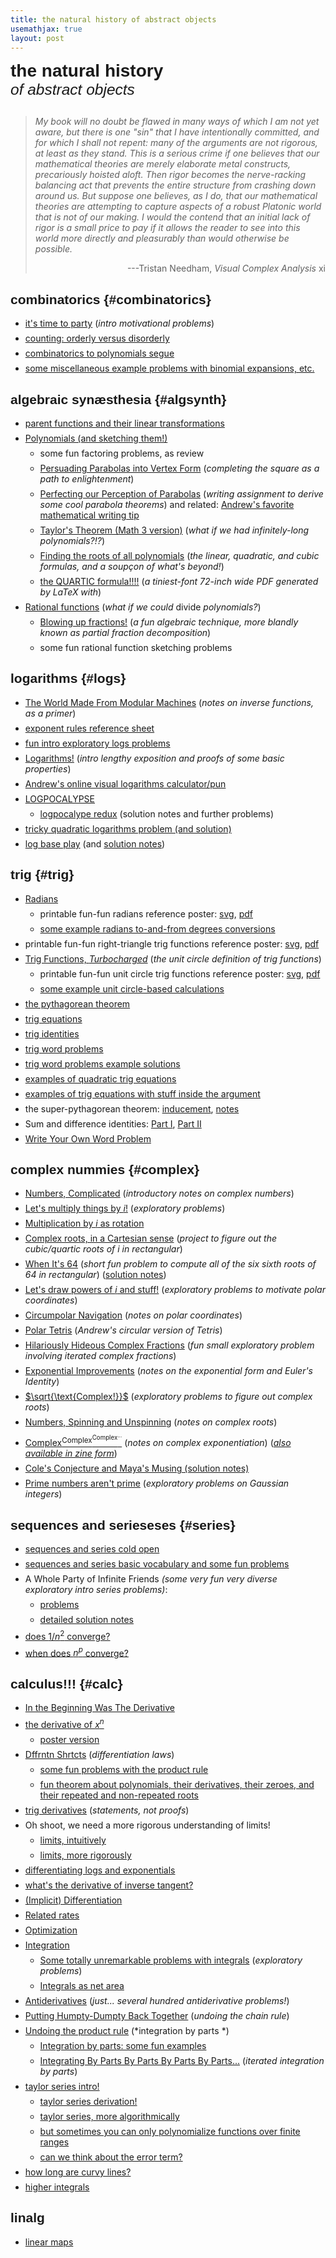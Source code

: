 ```yaml
---
title: the natural history of abstract objects
usemathjax: true
layout: post
---
```


<div style='font-size:200%; font-weight:bold; font-family: sans-serif; text-align:left; padding: 0'>the natural history</div>
<div style='font-size: 175%; font-style: italic; font-family: sans-serif; text-align:left; padding:0;'>of abstract objects</div>

<style> 
h2 {
    font-size: 150%; 
    font-weight: bold; 
    font-family: sans-serif; 
    text-align:left; 
    padding: 0;
}

ul{
    margin-top: 0em;
}

li {
    margin-top: 0.5em;
    margin-bottom: 0.5em;
}
</style>

<div style='display:block; width:100%; background-color: gainsboro;'> </div>
<!-- 
<style>        /* Diamond separators */
        .diamond-list {
            list-style: none;
            padding: 0;
            margin: 20px 0;
        }

        .diamond-list li {
            display: inline;
        }

        .diamond-list li:not(:last-child)::after {
            content: " ◆ ";
            color: #8b4513;
            margin: 0 8px;
        }
    </style>
<div style="width:75%; font-size: 90%; text-align: center; font-family: sans-serif; background-color: whitesmoke;">
<ul class='diamond-list'>
    <li><a href="#combinatorics">combinatorics</a></li>
    <li><a href="#algsynth">algebraic synæsthesia</a></li>
    <li><a href="#logs">logarithms</a></li>
    <li><a href="#trig">trig</a></li>
    <li><a href="#complex">complex nummies</a></li>
    <li><a href="#series">sequences and serieseses</a></li>
    <li><a href="#calc">calculus!!!</a></li>
</ul>
</div> -->

<blockquote style="margin-top:2em; margin-bottom: 2em; background-color: transparent; font-style: italic;">My book will no doubt be flawed in many ways of which I am not yet aware, but there is one "sin" that I have intentionally committed, and for which I shall not repent: many of the arguments are not rigorous, at least as they stand. This is a serious crime if one believes that our mathematical theories are merely elaborate metal constructs, precariously hoisted aloft. Then rigor becomes the nerve-racking balancing act that prevents the entire structure from crashing down around us. But suppose one believes, as I do, that our mathematical theories are attempting to capture aspects of a robust Platonic world that is not of our making. I would the contend that an initial lack of rigor is a small price to pay if it allows the reader to see into this world more directly and pleasurably than would otherwise be possible.

<span style='display:block; text-align:right; font-style: normal;'>---Tristan Needham, *Visual Complex Analysis* xi</span>
</blockquote>

## combinatorics {#combinatorics}

* [it's time to party](combinatorics/its-time-to-party/its-time-to-party.html) (*intro motivational problems*)
* [counting: orderly versus disorderly](combinatorics/combinatorics-intro-notes.html)
* [combinatorics to polynomials segue](combinatorics/combinatorics-to-polynomials-segue/combinatorics-to-polynomials-segue.html)
* [some miscellaneous example problems with binomial expansions, etc.](combinatorics/binomial-example-problems/binomial-example-problems.html)


## algebraic synæsthesia {#algsynth}

* [parent functions and their linear transformations](algsynth/parent-functions-linear-transformations/parent-functions-linear-transformations.html)
* [Polynomials (and sketching them!)](algsynth/polynomials/polynomials.html)
    * some fun factoring problems, as review
    * [Persuading Parabolas into Vertex Form](algsynth/persuading-parabolas/persuading-parabolas.html) (*completing the square as a path to enlightenment*)
    * [Perfecting our Perception of Parabolas](algsynth/perfecting-parabola-perception/perfecting-parabola-perception.html) (*writing assignment to derive some cool parabola theorems*) and related: [Andrew's favorite mathematical writing tip](andrews-favorite-math-writing-tip/andrews-favorite-math-writing-tip.html)
    * [Taylor's Theorem (Math 3 version)](algsynth/taylor-series-math-3/taylor-series-math-3.html) (*what if we had infinitely-long polynomials?!?*)
    * [Finding the roots of all polynomials](algsynth/solving-all-polynomials/solving-all-polynomials.html) (*the linear, quadratic, and cubic formulas, and a soupçon of what's beyond!*)
    * [the QUARTIC formula!!!!](algsynth/quartic-formula/quartic-formula.pdf) (*a tiniest-font 72-inch wide PDF generated by LaTeX with*)
* [Rational functions](algsynth/rationals/rationals.html) (*what if we could* divide *polynomials?*)
    * [Blowing up fractions!](algsynth/blowing-up-fractions/blowing-up-fractions.html) (*a fun algebraic technique, more blandly known as partial fraction decomposition*)
    * some fun rational function sketching problems

## logarithms {#logs}

* [The World Made From Modular Machines](inverse-functions/inverse-functions.html) (*notes on inverse functions, as a primer*)
* [exponent rules reference sheet](logarithms/exponent-rules-reference/exponent-rules-reference.svg)
* [fun intro exploratory logs problems](logarithms/logs-intro-problems/logs-intro-problems.html)
* [Logarithms!](logarithms/logarithms-intro/logarithms-intro.html) (*intro lengthy exposition and proofs of some basic properties*)
* [Andrew's online visual logarithms calculator/pun](https://www.andrusia.com/logs.html)
* [LOGPOCALYPSE](logarithms/logpocalypse/logpocalypse.html)
    * [logpocalype redux](logarithms/logpocalypse-redux/logpocalypse-redux.html) (solution notes and further problems)
* [tricky quadratic logarithms problem (and solution)](logarithms/log-quadratric-tricky-problem/log-quadratic-tricky-problem-solution.html)
* [log base play](logarithms/log-base-play/log-base-play.html) (and [solution notes](logarithms/log-base-play/log-base-play-solution-notes.html))


## trig {#trig}

* [Radians](trig/radians/radians.html)
    * printable fun-fun radians reference poster: [svg](trig/radians/radians-graphic.svg), [pdf](trig/radians/radians-graphic.pdf)
    * [some example radians to-and-from degrees conversions](trig/radians-example-problems/radians-example-problems.html)
* printable fun-fun right-triangle trig functions reference poster: [svg](trig/unit-circle-trig-definitions/all-of-trigonometry-right-triangle.svg), [pdf](trig/unit-circle-trig-definitions/all-of-trigonometry-right-triangle.pdf)
* [Trig Functions, *Turbocharged*](trig/unit-circle-trig-definitions/unit-circle-trig-definitions.html) (*the unit circle definition of trig functions*)
    * printable fun-fun unit circle trig functions reference poster:  [svg](trig/unit-circle-trig-definitions/all-of-trigonometry-unit-circle.svg), [pdf](trig/unit-circle-trig-definitions/all-of-trigonometry-unit-circle.pdf)
    * [some example unit circle-based calculations](trig/unit-circle-example-problems/unit-circle-example-problems.html)
* [the pythagorean theorem](trig/pythagorean-theorem-proof/pythagorean-theorem-proof.html)
* [trig equations](trig/trig-equations/trig-equations.html)
* [trig identities](trig/trig-identities/trig-identities.html)
* [trig word problems](trig/trig-word-problems/trig-word-problems.html)
* [trig word problems example solutions](trig/trig-word-problems-example-solutions/trig-word-problems-example-solutions.html)
* [examples of quadratic trig equations](trig/quadratic-trig-equations/quadratic-trig-equations.html)
* [examples of trig equations with stuff inside the argument](trig/trig-equations-trapped/trig-equations-trapped.html)
* the super-pythagorean theorem: [inducement](trig/super-pythagorean-theorem-inducement/super-pythagorean-theorem-inducement.html), [notes](trig/super-pythagorean-theorem/super-pythagorean-theorem.html)
* Sum and difference identities: [Part I](trig/sum-and-difference-identities-one/sum-and-difference-identities-one.html), [Part II](trig/sum-and-difference-identities-part-two/sum-and-difference-identities-part-two.html)
* [Write Your Own Word Problem](trig/write-your-own-word-problem/write-your-own-word-problem.html)


## complex nummies {#complex}

* [Numbers, Complicated](complex-numbers/complex-numbers-intro/complex-numbers-intro.html) (*introductory notes on complex numbers*)
* [Let's multiply things by $i$!](complex-numbers/multiplication-by-i-as-rotation-motivation/multiplication-by-i-as-rotation-motivation.html) (*exploratory problems*)
* [Multiplication by $i$ as rotation](complex-numbers/multiplication-by-i-as-rotation/multiplication-by-i-as-rotation.html)
* [Complex roots, in a Cartesian sense](complex-numbers/cubic-quartic-roots/cubic-quartic-roots.html) (*project to figure out the cubic/quartic roots of $i$ in rectangular*)
* [When It's $64$](complex-numbers/roots-of-64/roots-of-64.html) (*short fun problem to compute all of the six sixth roots of $64$ in rectangular*) ([solution notes](roots-of-64/when-its-64-sset.html))
* [Let's draw powers of $i$ and stuff!](complex-numbers/polar-coordinates-motivation/polar-coordinates-motivation.html) (*exploratory problems to motivate polar coordinates*)
* [Circumpolar Navigation](complex-numbers/polar-coordinates/polar-coordinates.html) (*notes on polar coordinates*)
* [Polar Tetris](https://www.andrusia.com/polartetris.html) (*Andrew's circular version of Tetris*)
* [Hilariously Hideous Complex Fractions](complex-numbers/hilariously-hideous-complex-fractions/hilariously-hideous-complex-fractions.html) (*fun small exploratory problem involving iterated complex fractions*)
* [Exponential Improvements](complex-numbers/eulers-identity/eulers-identity.html) (*notes on the exponential form and Euler's Identity*)
* [$\sqrt{\text{Complex!}}$](complex-numbers/complex-roots-motivation/complex-roots-motivation.html) (*exploratory problems to figure out complex roots*)
* [Numbers, Spinning and Unspinning](complex-numbers/complex-roots/complex-roots.html) (*notes on complex roots*)
* [Complex<sup>Complex<sup>Complex<sup>...</sup></sup></sup>](complex-numbers/complex-exponentiation/complex-exponentiation.html) (*notes on complex exponentiation*) (*[also available in zine form](https://andrusia.com/2023/01/15/complex-exponentiation-zine.html)*)
* [Cole's Conjecture and Maya's Musing (solution notes)](complex-numbers/coles-conjecture-mayas-musing/coles-conjecture-mayas-musing.html)
* [Prime numbers aren't prime](complex-numbers/gaussian-integers/gaussian-integers.html) (*exploratory problems on Gaussian integers*)


## sequences and serieseses {#series}

* [sequences and series cold open](infinite-series/sequences-series-cold-open/sequences-series-cold-open.html)
* [sequences and series basic vocabulary and some fun problems](infinite-series/sequences-series-basic-vocab/sequences-series-basic-vocab.html)
* A Whole Party of Infinite Friends *(some very fun very diverse exploratory intro series problems)*:
    * [problems](infinite-series/infinite-series-intro-exploratory-problems/infinite-series-intro-exploratory-problems.html)
    * [detailed solution notes](infinite-series/infinite-series-intro-exploratory-problems-notes/infinite-series-intro-exploratory-problems-notes.html)
* [does $1/n^2$ converge?](infinite-series/harmonic-series-n-squared/harmonic-series-n-squared.html)
* [when does $n^p$ converge?](infinite-series/harmonic-series-conclusion/harmonic-series-conclusion.html)

## calculus!!! {#calc}

* [In the Beginning Was The Derivative](calculus/calculus-intro/calculus-intro.html)
* [the derivative of $x^n$](calculus/derivative-of-x^n/derivative-of-x^n.html)
    * [poster version](calculus/derivative-of-x^n/derivative-of-x^n-poster-draft.pdf)
* [Dffrntn Shrtcts](calculus/differentiation/differentiation.html) (*differentiation laws*)
    * [some fun problems with the product rule](calculus/product-rule-problems/product-rule-problems.html)
    * [fun theorem about polynomials, their derivatives, their zeroes, and their repeated and non-repeated roots](calculus/polynomial-and-its-derivative-roots/polynomial-and-its-derivative-roots.html)
* [trig derivatives](calculus/trig-derivatives/trig-derivatives.html) (*statements, not proofs*)
* Oh shoot, we need a more rigorous understanding of limits!
    * [limits, intuitively](calculus/limits-intuitively/limits-intuitively.html)
    * [limits, more rigorously](calculus/limits-rigorously/limits-rigorously.html)
* [differentiating logs and exponentials](calculus/derivatives-logs-exponentials/derivatives-logs-exponentials.html)
* [what's the derivative of inverse tangent?](calculus/derivative-of-inverse-tangent/derivative-of-inverse-tangent.html)
* [(Implicit) Differentiation](calculus/implicit-differentiation/implicit-differentiation.html)
* [Related rates](calculus/related-rates/related-rates.html)
* [Optimization](calculus/optimization/optimization.html)
* [Integration](calculus/integrals-intro/integrals-intro.html)
    * [Some totally unremarkable problems with integrals](calculus/integrals-as-net-area-motivating-problems/integrals-as-net-area-motivating-problems.html) (*exploratory problems*)
    * [Integrals as net area](calculus/integrals-as-net-area/integrals-as-net-area.html) 
* [Antiderivatives](calculus/antiderivatives/antiderivatives.html) (*just... several hundred antiderivative problems!*)
* [Putting Humpty-Dumpty Back Together](calculus/undoing-the-chain-rule/undoing-the-chain-rule.html) (*undoing the chain rule*)
* [Undoing the product rule](calculus/integration-by-parts/integration-by-parts.html) (*integration by parts *)
    * [Integration by parts: some fun examples](calculus/integration-by-parts-examples/integration-by-parts-examples.html)
    * [Integrating By Parts By Parts By Parts By Parts...](calculus/iterated-integration-by-parts/iterated-integration-by-parts.html) (*iterated integration by parts*)
* [taylor series intro!](calculus/taylor-series/taylor-series-intro/taylor-series-intro.html)
    * [taylor series derivation!](calculus/taylor-series/taylor-series-derivation/taylor-series-derivation.html)
    * [taylor series, more algorithmically](calculus/taylor-series/taylor-series-as-procedure/taylor-series-as-procedure.html)
    * [but sometimes you can only polynomialize functions over finite ranges]()
    * [can we think about the error term?]()
* [how long are curvy lines?](calculus/length-of-curvy-lines/length-of-curvy-lines.html)
* [higher integrals](calculus/higher-integrals/higher-integrals.html)


## linalg
* [linear maps](linear-maps/linear-maps.html)



